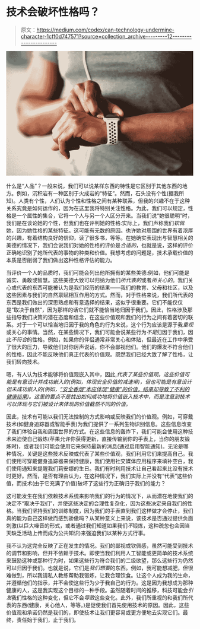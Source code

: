 # 技术会破坏性格吗？

> 原文：<https://medium.com/codex/can-technology-undermine-character-1cff0d747571?source=collection_archive---------12----------------------->

![](img/afffe926dc6c9cfd886248d4f9f89a37.png)

什么是“人品”？一般来说，我们可以说某样东西的特性是它区别于其他东西的地方。例如，沉积岩有一种区别于火成岩的“特征”。然而，石头没有个性(据我所知)。人类有个性，人们认为个性和性格之间有某种联系，但我的兴趣不在于这种关系究竟是如何运作的，因为在这里我将特别关注性格。为此，我们可以规定，性格是一个属性的集合，它将一个人与另一个人区分开来。当我们说“她很聪明”时，我们是在谈论她的个性，但我们也在评判她的性格:实际上，我们声称我们*钦佩*她，因为她性格的某些特征。这可能有无数的原因。也许她对周围的世界有着浓厚的兴趣，有着结构良好的信仰，读了很多书，等等。在她确实表现出与智慧相关的美德的情况下，我们会说我们对她的性格的评价是*合适的*，也就是说，这样的评价正确地识别了她所代表的事物的种类和价值。我想考虑的问题是，技术承载价值的本质是否削弱了我们做出这种性格评估的能力。

当评价一个人的品质时，我们可能会列出他所拥有的某些美德:例如，他们可能是诚实、勇敢或智慧。这些美德大致可以归纳为他们*所代表的*或者*所关心的*。我们关心或代表的东西可能被认为是我们经历的结果——我们的教育、父母和社区，以及这些因素与我们的自然禀赋相互作用的方式。然而，对于性格来说，我们所代表的东西是我们做出的深思熟虑和有意选择的结果，这似乎很重要。它们不能仅仅是“取决于自然”，因为那样的话它们就不能恰当地归因于我们。因此，性格涉及那些指导我们决策的潜在态度和信念，在这些价值观和我们的行为之间有着密切的联系。对于一个可以恰当地归因于我的角色的行为来说，这个行为应该是源于我*重视*或关心的事情。当然，在某些情况下，我们可能会说某些行为*不是*归因于我们，因此*不符合*的性格。例如，如果你的伴侣通常非常关心和体贴，但最近在工作中承受了很大的压力，导致他们对你厉声说话，你不会鄙视他们。他们的爆发不符合他们的性格，因此不能反映他们真正代表的价值观。既然我们已经大致了解了性格，让我们转向技术。

嗯，有人认为技术能够将价值观嵌入其中，因此,*代表了某些价值观。这些价值可能是有意设计并成功嵌入的(例如，体现安全价值的减速带)，但也可能是有意设计但未成功嵌入的(例如，[“安全香烟”本应体现“健康”的价值，结果却导致了不利的健康结果](https://www.jstor.org/stable/29733944))。这里的要点不是找出如何成功地将价值嵌入技术中，而是注意到技术可以体现与它们被设计来体现的价值截然不同的价值。*

因此，技术有可能以我们无法控制的方式影响或反映我们的价值观。例如，可穿戴技术(如健身追踪器或智能手表)为我们提供了一系列生物识别信息。这些信息改变了我们体验自我和周围世界的方式。在这些信息的轰炸下，我们可能会使用这种技术来迫使自己锻炼(苹果允许你获得更新，直接传输到你的手表上，当你的朋友锻炼时)，或者我们可能会使用它来保持最新的消息(通过启用智能通知)。无论是哪种情况，关键是这些技术反映或代表了某些价值观，我们利用它们来提高自己。我们使用可穿戴健身追踪器来保持健康，我们使用社交媒体应用程序来填补空白，我们使用通知来提醒我们莉安娜的生日。我们有时利用技术让自己看起来比没有技术时更好。然而，是否有理由认为，在这种情况下，我们实际上并没有“代表”这些价值，而技术(由于它充满了价值)破坏了这些行为正确归于我们的能力？

这可能发生在我们依赖技术系统来影响我们的行为的情况下，从而潜在地使我们的决定不“取决于我们”，并使这些决定的合理性复杂化，因为这些决定来自我们的性格。当我们坚持我们的训练制度，因为我们的手表直到我们这样做才会停止，我们真的能为自己这样做而感到骄傲吗？从某种意义上来说，该技术是否通过提供负面刺激(以巨大噪音的形式，或者通过我们知道如果我们*不*锻炼，这种疏忽也会因当天缺乏活动上传而成为公共知识)来强迫我们以某种方式行事。

我不认为这完全反映了正在发生的情况。我们的鄙视或钦佩感，虽然可能受到技术的调节和影响，但并不依赖于技术。即使当我们利用人工智能或更简单的技术系统来鼓励这种或那种行为时，如果这些行为符合我们的二级欲望，那么这些行为仍然可以归因于我们。也就是说，它们是*我们想要*的东西。例如，我可能想减肥，但很难做到，所以我请私人教练帮助我锻炼，让我合理饮食。让这个人成为我的生命，并遵循他们的指示，并不会使这些行为少于我自己的行为。这是因为我想成为那种健康的人，这是我实现这个目标的一种手段。虽然随着时间的推移，科技可能会*引发*我们性格的这种变化，但它不会*导致*这些变化。此外，我们所重视的和我们所代表的东西(健康，关心他人，等等。)是促使我们首先使用技术的原因。因此，这些价值观和承诺仍然是我们的，即使技术让我们更容易或更方便地去实现它们。最终，责任始于我们，止于我们。